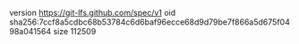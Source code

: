 version https://git-lfs.github.com/spec/v1
oid sha256:7ccf8a5cdbc68b53784c6d6baf96ecce68d9d79be7f866a5d675f0498a041564
size 112509
